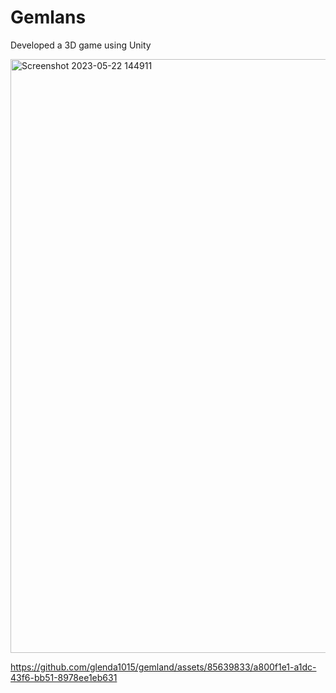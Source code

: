 # Gemlans
Developed a 3D game using Unity

<img width="950" alt="Screenshot 2023-05-22 144911" src="https://github.com/glenda1015/gemland/assets/85639833/9275c784-bf5e-4ae5-92fe-8849c1272a22">



https://github.com/glenda1015/gemland/assets/85639833/a800f1e1-a1dc-43f6-bb51-8978ee1eb631



